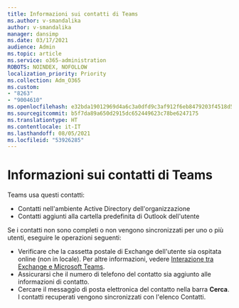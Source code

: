 ```yaml
---
title: Informazioni sui contatti di Teams
ms.author: v-smandalika
author: v-smandalika
manager: dansimp
ms.date: 03/17/2021
audience: Admin
ms.topic: article
ms.service: o365-administration
ROBOTS: NOINDEX, NOFOLLOW
localization_priority: Priority
ms.collection: Adm_O365
ms.custom:
- "8263"
- "9004610"
ms.openlocfilehash: e32bda19012969d4a6c3a0dfd9c3af912f6eb8479203f4518d55727163266086
ms.sourcegitcommit: b5f7da89a650d2915dc652449623c78be6247175
ms.translationtype: HT
ms.contentlocale: it-IT
ms.lasthandoff: 08/05/2021
ms.locfileid: "53926285"
---
```

# <a name="information-about-teams-contacts"></a>Informazioni sui contatti di Teams

Teams usa questi contatti:

- Contatti nell'ambiente Active Directory dell'organizzazione
- Contatti aggiunti alla cartella predefinita di Outlook dell'utente

Se i contatti non sono completi o non vengono sincronizzati per uno o più utenti, eseguire le operazioni seguenti:

- Verificare che la cassetta postale di Exchange dell'utente sia ospitata online (non in locale). Per altre informazioni, vedere [Interazione tra Exchange e Microsoft Teams](/microsoftteams/exchange-teams-interact).
- Assicurarsi che il numero di telefono del contatto sia aggiunto alle informazioni di contatto.
- Cercare il messaggio di posta elettronica del contatto nella barra **Cerca**. I contatti recuperati vengono sincronizzati con l'elenco Contatti.


